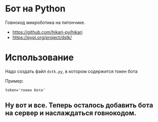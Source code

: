 
# Бот на Python

Говнокод микроботика на питончике.

 * https://github.com/hikari-py/hikari
 * https://pypi.org/project/dstk/

# Использование

Надо создать файл `dstk.py`, в котором содержится токен бота

Пример:
```
token='токен бота'
```

Ну вот и все. Теперь осталось добавить бота на сервер и наслаждаться говнокодом.
---
